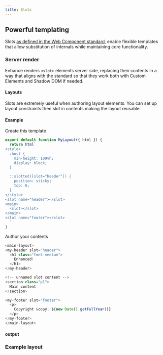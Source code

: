 ```yaml
---
title: Slots
---
```



## Powerful templating
Slots [as defined in the Web Component standard](https://developer.mozilla.org/en-US/docs/Web/Web_Components/Using_templates_and_slots#adding_flexibility_with_slots), enable flexible templates that allow substitution of internals while maintaining core functionality.

### Server render
Enhance renders `<slot>` elements server side, replacing their contents in a way that aligns with the standard so that they work both with Custom Elements and Shadow DOM if needed.


#### Layouts
Slots are extremely useful when authoring layout elements. You can set up layout constraints then slot in contents making the layout reusable.

#### Example
Create this template
```javascript
export default function MyLayout({ html }) {
  return html`
<style>
  :host {
    min-height: 100vh;
    display: block;
  }

  ::slotted([slot="header"]) {
    position: sticky;
    top: 0;
  }
</style>
<slot name="header"></slot>
<main>
  <slot></slot>
</main>
<slot name="footer"></slot>
  `
}
```

Author your contents
```javascript
<main-layout>
<my-header slot="header">
  <h1 class="font-medium">
    Enhanced!
  </h1>
</my-header>

<!-- unnamed slot content -->
<section class="p1">
  Main content
</section>

<my-footer slot="footer">
  <p>
    Copyright &copy; ${new Date().getFullYear()}
  </p>
</my-footer>
</main-layout>

```


#### output


### Example layout
